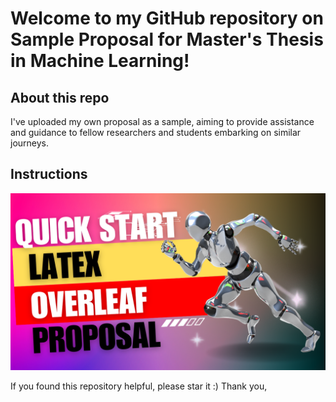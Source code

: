 # Welcome to my GitHub repository on Sample Proposal for Master's Thesis in Machine Learning! 

## About this repo 
I've uploaded my own proposal as a sample, aiming to provide assistance and guidance to fellow researchers and students embarking on similar journeys. 

## Instructions
[![Instructions](thumb_latex_overleaf.png)]([https://youtu.be/U-lJ9dlSo4Q](https://youtu.be/U-lJ9dlSo4Q) "Quick Start on Overleaf and Latex | Sample for Master's / Machine learning Proposal | Proposal Tips
")




If you found this repository helpful, please star it :) 
Thank you,
